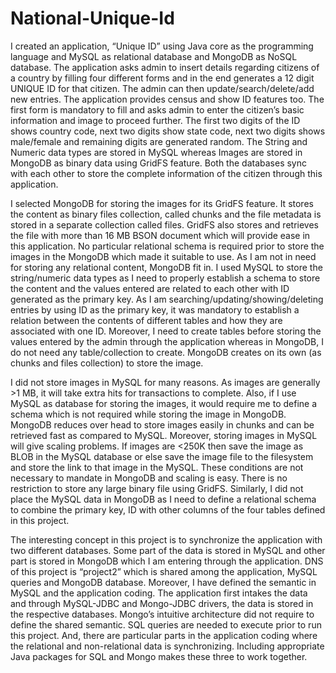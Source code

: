 # National-Unique-Id

I created an application, “Unique ID” using Java core as the programming language and MySQL as relational database and MongoDB as NoSQL database. The application asks admin to insert details regarding citizens of a country by filling four different forms and in the end generates a 12 digit UNIQUE ID for that citizen. The admin can then update/search/delete/add new entries. The application provides census and show ID features too. The first form is mandatory to fill and asks admin to enter the citizen’s basic information and image to proceed further. The first two digits of the ID shows country code, next two digits show state code, next two digits shows male/female and remaining digits are generated random. The String and Numeric data types are stored in MySQL whereas Images are stored in MongoDB as binary data using GridFS feature. Both the databases sync with each other to store the complete information of the citizen through this application. 

I selected MongoDB for storing the images for its GridFS feature. It stores the content as binary files collection, called chunks and the file metadata is stored in a separate collection called files. GridFS also stores and retrieves the file with more than 16 MB BSON document which will provide ease in this application. No particular relational schema is required prior to store the images in the MongoDB which made it suitable to use. As I am not in need for storing any relational content, MongoDB fit in. I used MySQL to store the string/numeric data types as I need to properly establish a schema to store the content and the values entered are related to each other with ID generated as the primary key. As I am searching/updating/showing/deleting entries by using ID as the primary key, it was mandatory to establish a relation between the contents of different tables and how they are associated with one ID. Moreover, I need to create tables before storing the values entered by the admin through the application whereas in MongoDB, I do not need any table/collection to create. MongoDB creates on its own (as chunks and files collection) to store the image. 

I did not store images in MySQL for many reasons. As images are generally >1 MB, it will take extra hits for transactions to complete. Also, if I use MySQL as database for storing the images, it would require me to define a schema which is not required while storing the image in MongoDB. MongoDB reduces over head to store images easily in chunks and can be retrieved fast as compared to MySQL. Moreover, storing images in MySQL will give scaling problems. If images are <250K then save the image as BLOB in the MySQL database or else save the image file to the filesystem and store the link to that image in the MySQL. These conditions are not necessary to mandate in MongoDB and scaling is easy. There is no restriction to store any large binary file using GridFS. Similarly, I did not place the MySQL data in MongoDB as I need to define a relational schema to combine the primary key, ID with other columns of the four tables defined in this project. 

The interesting concept in this project is to synchronize the application with two different databases. Some part of the data is stored in MySQL and other part is stored in MongoDB which I am entering through the application. DNS of this project is “project2” which is shared among the application, MySQL queries and MongoDB database. Moreover, I have defined the semantic in MySQL and the application coding. The application first intakes the data and through MySQL-JDBC and Mongo-JDBC drivers, the data is stored in the respective databases. Mongo’s intuitive architecture did not require to define the shared semantic. SQL queries are needed to execute prior to run this project. And, there are particular parts in the application coding where the relational and non-relational data is synchronizing. Including appropriate Java packages for SQL and Mongo makes these three to work together. 
